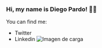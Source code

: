 ### Hi, my name is Diego Pardo! 🐱‍🚀
You can find me:
- Twitter
- Linkedin
![Imagen de carga](https://www.google.com/url?sa=i&url=https%3A%2F%2Fwww.pngall.com%2Fbattery-charging-png%2Fdownload%2F13530&psig=AOvVaw1QoAKHAnwZ3FI_vnBMazZ0&ust=1639441962548000&source=images&cd=vfe&ved=0CAsQjRxqFwoTCNC3-LLD3_QCFQAAAAAdAAAAABAO)
<!--
**DiegoPardoMontero/DiegoPardoMontero** is a ✨ _special_ ✨ repository because its `README.md` (this file) appears on your GitHub profile.

Here are some ideas to get you started:

- 🔭 I’m currently working on ...
- 🌱 I’m currently learning ...
- 👯 I’m looking to collaborate on ...
- 🤔 I’m looking for help with ...
- 💬 Ask me about ...
- 📫 How to reach me: ...
- 😄 Pronouns: ...
- ⚡ Fun fact: ...
-->

